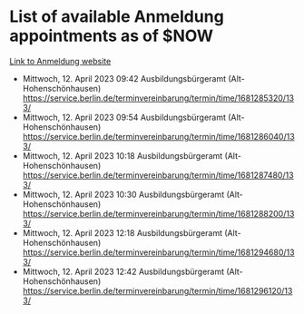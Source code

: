 # List of available Anmeldung appointments as of $NOW
[Link to Anmeldung website](https://service.berlin.de/terminvereinbarung/termin/tag.php?termin=1&anliegen[]=120686&dienstleisterlist=122210,122217,327316,122219,327312,122227,327314,122231,327346,122243,327348,122254,122252,329742,122260,329745,122262,329748,122271,327278,122273,327274,122277,327276,330436,122280,327294,122282,327290,122284,327292,122291,327270,122285,327266,122286,327264,122296,327268,150230,329760,122297,327286,122294,327284,122312,329763,122314,329775,122304,327330,122311,327334,122309,327332,317869,122281,327352,122279,329772,122283,122276,327324,122274,327326,122267,329766,122246,327318,122251,327320,122257,327322,122208,327298,122226,327300&herkunft=http%3A%2F%2Fservice.berlin.de%2Fdienstleistung%2F120686%2F)
- Mittwoch, 12. April 2023 09:42 Ausbildungsbürgeramt (Alt- Hohenschönhausen) https://service.berlin.de/terminvereinbarung/termin/time/1681285320/133/
- Mittwoch, 12. April 2023 09:54 Ausbildungsbürgeramt (Alt- Hohenschönhausen) https://service.berlin.de/terminvereinbarung/termin/time/1681286040/133/
- Mittwoch, 12. April 2023 10:18 Ausbildungsbürgeramt (Alt- Hohenschönhausen) https://service.berlin.de/terminvereinbarung/termin/time/1681287480/133/
- Mittwoch, 12. April 2023 10:30 Ausbildungsbürgeramt (Alt- Hohenschönhausen) https://service.berlin.de/terminvereinbarung/termin/time/1681288200/133/
- Mittwoch, 12. April 2023 12:18 Ausbildungsbürgeramt (Alt- Hohenschönhausen) https://service.berlin.de/terminvereinbarung/termin/time/1681294680/133/
- Mittwoch, 12. April 2023 12:42 Ausbildungsbürgeramt (Alt- Hohenschönhausen) https://service.berlin.de/terminvereinbarung/termin/time/1681296120/133/
